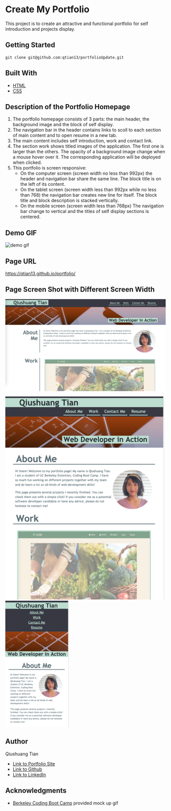 # Create My Portfolio
This project is to create an attractive and functional portfolio for self introduction and projects display.

## Getting Started
```console
git clone git@github.com:qtian13/portfolioUpdate.git
```

## Built With

* [HTML](https://developer.mozilla.org/en-US/docs/Web/HTML)
* [CSS](https://developer.mozilla.org/en-US/docs/Web/CSS)

## Description of the Portfolio Homepage
1. The portfolio homepage consists of 3 parts:  the main header, the background image and the block of self display.
1. The navigation bar in the header contains links to scoll to each section of main content and to open resume in a new tab.  
1. The main content includes self introduction, work and contact link.
1. The section work shows titled images of the application. The first one is larger than the others. The opacity of a background image change when a mouse hover over it. The corresponding application will be deployed when clicked.
1. This portfolio is screen responsive:
    * On the computer screen (screen width no less than 992px) the header and navigation bar share the same line. The block title is on the left of its content.
    * On the tablet screen (screen width less than 992px while no less than 768) the navigation bar creates new line for itself. The block title and block description is stacked vertically.
    * On the mobile screen (screen width less than 768px) The navigation bar change to vertical and the titles of self display sections is centered.

## Demo GIF
![demo gif](assets/images/demo.gif)

## Page URL
https://qtian13.github.io/portfolio/

## Page Screen Shot with Different Screen Width
![fit desktop screen](assets/images/desktop_screen.png)

<img src="assets/images/tablet_screen.png" alt="fit tablet screen" width="500">


<img src="assets/images/mobile_screen.png" alt="fit mobile screen" width="200">


## Author
Qiushuang Tian
- [Link to Portfolio Site](https://qtian13.github.io/portfolioUpdate/)
- [Link to Github](https://github.com/qtian13)
- [Link to LinkedIn](https://www.linkedin.com/in/qiushuang-tian-a9754248/)

## Acknowledgments
- [Berkeley Coding Boot Camp](https://bootcamp.berkeley.edu/coding/) provided mock up gif





